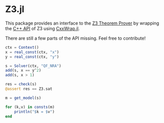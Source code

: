 # Z3.jl
This package provides an interface to the [Z3 Theorem Prover](https://github.com/Z3Prover/z3) by wrapping the [C++ API](https://z3prover.github.io/api/html/namespacez3.html) of Z3 using [CxxWrap.jl](https://github.com/JuliaInterop/CxxWrap.jl).

There are still a few parts of the API missing. Feel free to contribute!

```julia
ctx = Context()
x = real_const(ctx, "x")
y = real_const(ctx, "y")

s = Solver(ctx, "QF_NRA")
add(s, x == y^2)
add(s, x > 1)

res = check(s)
@assert res == Z3.sat

m = get_model(s)

for (k,v) in consts(m)
    println("$k = $v")
end
```
